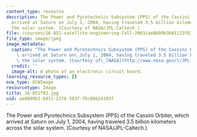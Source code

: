 ```yaml
---
content_type: resource
description: The Power and Pyrotechnics Subsystem (PPS) of the Cassini Orbiter, which
  arrived at Saturn on July 1, 2004, having traveled 3.5 billion kilometers across
  the solar system. (Courtesy of NASA/JPL-Caltech.)
file: /courses/16-851-satellite-engineering-fall-2003/ae8609b3b01123f6393f7bc8bb24193f_c16-851f03.jpg
file_type: image/jpeg
image_metadata:
  caption: "The Power and Pyrotechnics Subsystem (PPS) of the Cassini Orbiter, which\
    \ arrived at Saturn on\_July 1, 2004, having traveled 3.5 billion kilometers across\
    \ the solar system. (Courtesy of\_[NASA](http://www.nasa.gov/)/JPL-Caltech.)"
  credit: ''
  image-alt: A photo of an electronic circuit board.
learning_resource_types: []
ocw_type: OCWImage
resourcetype: Image
title: 16-851f03.jpg
uid: ae8609b3-b011-23f6-393f-7bc8bb24193f
---
```

The Power and Pyrotechnics Subsystem (PPS) of the Cassini Orbiter, which arrived at Saturn on July 1, 2004, having traveled 3.5 billion kilometers across the solar system. (Courtesy of NASA/JPL-Caltech.)

